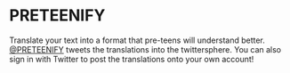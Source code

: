 PRETEENIFY
==========
Translate your text into a format that pre-teens will understand better. <a href="https://twitter.com/PRETEENIFY">@PRETEENIFY</a> tweets the translations into the twittersphere. You can also sign in with Twitter to post the translations onto your own account!
